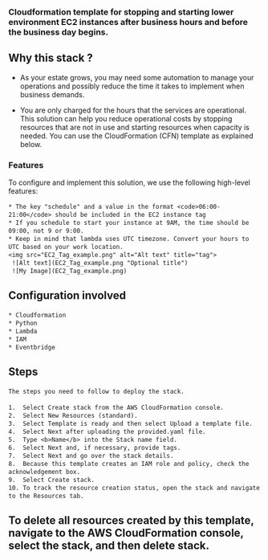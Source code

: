 ### Cloudformation template for stopping and starting lower environment EC2 instances after business hours and before the business day begins.


## Why this stack ? 

* As your estate grows, you may need some automation to manage your operations and possibly reduce the time it takes to implement when business demands.

* You are only charged for the hours that the services are operational. This solution can help you reduce operational costs by stopping resources that are not in use and starting resources when capacity is needed. You can use the CloudFormation (CFN) template as explained below.

### Features
To configure and implement this solution, we use the following high-level features:

    * The key "schedule" and a value in the format <code>06:00-21:00</code> should be included in the EC2 instance tag
    * If you schedule to start your instance at 9AM, the time should be 09:00, not 9 or 9:00.
    * Keep in mind that lambda uses UTC timezone. Convert your hours to UTC based on your work location.
    <img src="EC2_Tag_example.png" alt="Alt text" title="tag">
     ![Alt text](EC2_Tag_example.png "Optional title")
     ![My Image](EC2_Tag_example.png)


## Configuration involved

    * Cloudformation
    * Python
    * Lambda
    * IAM
    * Eventbridge

## Steps
    The steps you need to follow to deploy the stack.

    1.  Select Create stack from the AWS CloudFormation console.
    2.  Select New Resources (standard).
    3.  Select Template is ready and then select Upload a template file.
    4.  Select Next after uploading the provided.yaml file.
    5.  Type <b>Name</b> into the Stack name field.
    6.  Select Next and, if necessary, provide tags.
    7.  Select Next and go over the stack details.
    8.  Because this template creates an IAM role and policy, check the acknowledgement box.
    9.  Select Create stack.
    10. To track the resource creation status, open the stack and navigate to the Resources tab.

## To delete all resources created by this template, navigate to the AWS CloudFormation console, select the stack, and then delete stack.
